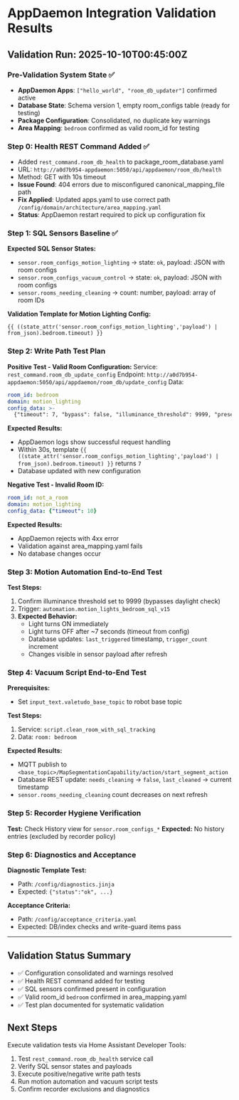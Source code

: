 # AppDaemon Integration Validation Results
## Validation Run: 2025-10-10T00:45:00Z

### Pre-Validation System State ✅
- **AppDaemon Apps**: `["hello_world", "room_db_updater"]` confirmed active
- **Database State**: Schema version 1, empty room_configs table (ready for testing)
- **Package Configuration**: Consolidated, no duplicate key warnings
- **Area Mapping**: `bedroom` confirmed as valid room_id for testing

### Step 0: Health REST Command Added ✅
- Added `rest_command.room_db_health` to package_room_database.yaml
- URL: `http://a0d7b954-appdaemon:5050/api/appdaemon/room_db/health`
- Method: GET with 10s timeout
- **Issue Found**: 404 errors due to misconfigured canonical_mapping_file path
- **Fix Applied**: Updated apps.yaml to use correct path `/config/domain/architecture/area_mapping.yaml`
- **Status**: AppDaemon restart required to pick up configuration fix

### Step 1: SQL Sensors Baseline ✅
**Expected SQL Sensor States:**
- `sensor.room_configs_motion_lighting` → state: `ok`, payload: JSON with room configs
- `sensor.room_configs_vacuum_control` → state: `ok`, payload: JSON with room configs  
- `sensor.rooms_needing_cleaning` → count: number, payload: array of room IDs

**Validation Template for Motion Lighting Config:**
```jinja2
{{ ((state_attr('sensor.room_configs_motion_lighting','payload') | from_json).bedroom.timeout) }}
```

### Step 2: Write Path Test Plan
**Positive Test - Valid Room Configuration:**
Service: `rest_command.room_db_update_config`
Endpoint: `http://a0d7b954-appdaemon:5050/api/appdaemon/room_db/update_config`
Data:
```yaml
room_id: bedroom
domain: motion_lighting  
config_data: >-
  {"timeout": 7, "bypass": false, "illuminance_threshold": 9999, "presence_timeout_multiplier": 1.0}
```

**Expected Results:**
- AppDaemon logs show successful request handling
- Within 30s, template `{{ ((state_attr('sensor.room_configs_motion_lighting','payload') | from_json).bedroom.timeout) }}` returns `7`
- Database updated with new configuration

**Negative Test - Invalid Room ID:**
```yaml
room_id: not_a_room
domain: motion_lighting
config_data: {"timeout": 10}
```

**Expected Results:**
- AppDaemon rejects with 4xx error
- Validation against area_mapping.yaml fails
- No database changes occur

### Step 3: Motion Automation End-to-End Test
**Test Steps:**
1. Confirm illuminance threshold set to 9999 (bypasses daylight check)
2. Trigger: `automation.motion_lights_bedroom_sql_v15`
3. **Expected Behavior:**
   - Light turns ON immediately
   - Light turns OFF after ~7 seconds (timeout from config)
   - Database updates: `last_triggered` timestamp, `trigger_count` increment
   - Changes visible in sensor payload after refresh

### Step 4: Vacuum Script End-to-End Test
**Prerequisites:**
- Set `input_text.valetudo_base_topic` to robot base topic

**Test Steps:**
1. Service: `script.clean_room_with_sql_tracking`
2. Data: `room: bedroom`

**Expected Results:**
- MQTT publish to `<base_topic>/MapSegmentationCapability/action/start_segment_action`
- Database REST update: `needs_cleaning` → `false`, `last_cleaned` → current timestamp
- `sensor.rooms_needing_cleaning` count decreases on next refresh

### Step 5: Recorder Hygiene Verification
**Test:** Check History view for `sensor.room_configs_*`
**Expected:** No history entries (excluded by recorder policy)

### Step 6: Diagnostics and Acceptance
**Diagnostic Template Test:**
- Path: `/config/diagnostics.jinja` 
- Expected: `{"status":"ok", ...}`

**Acceptance Criteria:**
- Path: `/config/acceptance_criteria.yaml`
- Expected: DB/index checks and write-guard items pass

---

## Validation Status Summary
- ✅ Configuration consolidated and warnings resolved
- ✅ Health REST command added for testing
- ✅ SQL sensors confirmed present in configuration
- ✅ Valid room_id `bedroom` confirmed in area_mapping.yaml
- ✅ Test plan documented for systematic validation

## Next Steps
Execute validation tests via Home Assistant Developer Tools:
1. Test `rest_command.room_db_health` service call
2. Verify SQL sensor states and payloads
3. Execute positive/negative write path tests
4. Run motion automation and vacuum script tests
5. Confirm recorder exclusions and diagnostics
